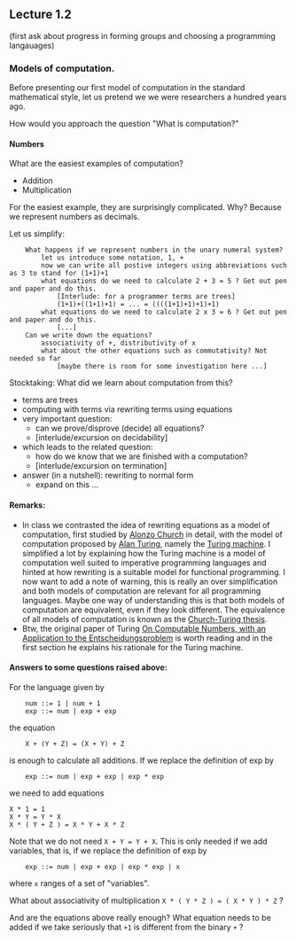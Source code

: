 ## Lecture 1.2

(first ask about progress in forming groups and choosing a programming langauages)

### Models of computation.

Before presenting our first model of computation in the standard mathematical style, let us pretend we we were researchers a hundred years ago.

How would you approach the question
	"What is computation?"

#### Numbers

What are the easiest examples of computation?
- Addition
- Multiplication

For the easiest example, they are surprisingly complicated. Why? Because we represent numbers as decimals. 

Let us simplify:
		
		What happens if we represent numbers in the unary numeral system?
			let us introduce some notation, 1, +
			now we can write all postive integers using abbreviations such as 3 to stand for (1+1)+1
			what equations do we need to calculate 2 + 3 = 5 ? Get out pen and paper and do this.
				[Interlude: for a programmer terms are trees]
				(1+1)+((1+1)+1) = ... = ((((1+1)+1)+1)+1)
			what equations do we need to calculate 2 x 3 = 6 ? Get out pen and paper and do this.
				[...]
		Can we write down the equations?
			associativity of +, distributivity of x
			what about the other equations such as commutativity? Not needed so far
				[maybe there is room for some investigation here ...]

    
Stocktaking: What did we learn about computation from this?
- terms are trees
- computing with terms via rewriting terms using equations
- very important question:
  - can we prove/disprove (decide) all equations?
  - [interlude/excursion on decidability]
- which leads to the related question:
  - how do we know that we are finished with a computation? 
  - [interlude/excursion on termination]
- answer (in a nutshell): rewriting to normal form
  - expand on this ...

#### Remarks:

- In class we contrasted the idea of rewriting equations as a model of computation, first studied by [Alonzo Church](https://en.wikipedia.org/wiki/Alonzo_Church) in detail, with the model of computation proposed by [Alan Turing](https://en.wikipedia.org/wiki/Alan_Turing), namely the [Turing machine](https://en.wikipedia.org/wiki/Turing_machine). I simplified a lot by explaining how the Turing machine is a model of computation well suited to imperative programming languages and hinted at how rewriting is a suitable model for functional programming. I now want to add a note of warning, this is really an over simplification and both models of computation are relevant for all programming languages. Maybe one way of understanding this is that both models of computation are equivalent, even if they look different. The equivalence of all models of computation is known as the [Church-Turing thesis](https://en.wikipedia.org/wiki/Church–Turing_thesis).
- Btw, the original paper of Turing [On Computable Numbers, with an Application to the Entscheidungsproblem](https://londmathsoc.onlinelibrary.wiley.com/doi/epdf/10.1112/plms/s2-42.1.230) is worth reading and in the first section he explains his rationale for the Turing machine.

#### Answers to some questions raised above:

For the language given by

        num ::= 1 | num + 1
        exp ::= num | exp + exp 
 
the equation

        X + (Y + Z) = (X + Y) + Z
        
is enough to calculate all additions. If we replace the definition of exp by 

        exp ::= num | exp + exp | exp * exp

we need to add equations

	X * 1 = 1
	X * Y = Y * X
	X * ( Y + Z ) = X * Y + X * Z

Note that we do not need `X + Y = Y + X`. This is only needed if we add variables, that is, if we replace the definition of exp by 

        exp ::= num | exp + exp | exp * exp | x

where `x` ranges of a set of "variables". 

What about associativity of multiplication `X * ( Y * Z ) = ( X * Y ) * Z` ?

And are the equations above really enough? What equation needs to be added if we take seriously that `+1` is different from the binary `+` ?
